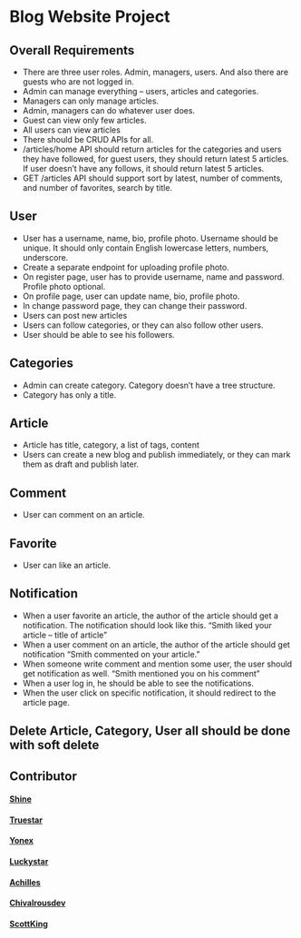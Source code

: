 # Blog Website Project

## Overall Requirements

- There are three user roles. Admin, managers, users. And also there are guests who are not logged in.
- Admin can manage everything – users, articles and categories.
- Managers can only manage articles.
- Admin, managers can do whatever user does.
- Guest can view only few articles.
- All users can view articles
- There should be CRUD APIs for all.
- /articles/home API should return articles for the categories and users they have followed, for guest users, they should return latest 5 articles. If user doesn’t have any follows, it should return latest 5 articles.
- GET /articles API should support sort by latest, number of comments, and number of favorites, search by title.

## User

- User has a username, name, bio, profile photo. Username should be unique. It should only contain English lowercase letters, numbers, underscore.
- Create a separate endpoint for uploading profile photo.
- On register page, user has to provide username, name and password. Profile photo optional.
- On profile page, user can update name, bio, profile photo.
- In change password page, they can change their password.
- Users can post new articles
- Users can follow categories, or they can also follow other users.
- User should be able to see his followers.

## Categories

- Admin can create category. Category doesn’t have a tree structure.
- Category has only a title.

## Article

- Article has title, category, a list of tags, content
- Users can create a new blog and publish immediately, or they can mark them as draft and publish later.

## Comment

- User can comment on an article.

## Favorite

- User can like an article.

## Notification

- When a user favorite an article, the author of the article should get a notification. The notification should look like this. “Smith liked your article – title of article”
- When a user comment on an article, the author of the article should get notification “Smith commented on your article.”
- When someone write comment and mention some user, the user should get notification as well. “Smith mentioned you on his comment”
- When a user log in, he should be able to see the notifications.
- When the user click on specific notification, it should redirect to the article page.

## Delete Article, Category, User all should be done with soft delete

## Contributor


#### [Shine](https://github.com/shinevue)
#### [Truestar](https://github.com/oddcommitking)
#### [Yonex](https://github.com/mcyandex)
#### [Luckystar](https://github.com/techietrend)
#### [Achilles](https://github.com/oleh1010)
#### [Chivalrousdev](https://github.com/chivalrousdev)
#### [ScottKing](https://github.com/creative2113)
